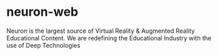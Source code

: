 # neuron-web
Neuron is the largest source of Virtual Reality &amp; Augmented Reality Educational Content. We are redefining the Educational Industry with the use of Deep Technologies
